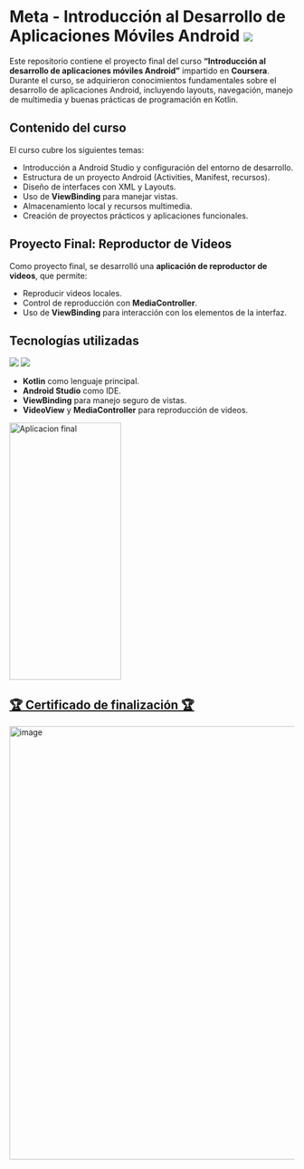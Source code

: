 # Meta - Introducción al Desarrollo de Aplicaciones Móviles Android <img src="https://img.shields.io/badge/Coursera-0056D2?style=for-the-badge&logo=Coursera&logoColor=white">

Este repositorio contiene el proyecto final del curso **“Introducción al desarrollo de aplicaciones móviles Android”** impartido en **Coursera**. Durante el curso, se adquirieron conocimientos fundamentales sobre el desarrollo de aplicaciones Android, incluyendo layouts, navegación, manejo de multimedia y buenas prácticas de programación en Kotlin.

## Contenido del curso
El curso cubre los siguientes temas:

- Introducción a Android Studio y configuración del entorno de desarrollo.
- Estructura de un proyecto Android (Activities, Manifest, recursos).
- Diseño de interfaces con XML y Layouts.
- Uso de **ViewBinding** para manejar vistas.
- Almacenamiento local y recursos multimedia.
- Creación de proyectos prácticos y aplicaciones funcionales.

## Proyecto Final: Reproductor de Videos

Como proyecto final, se desarrolló una **aplicación de reproductor de videos**, que permite:

- Reproducir videos locales.
- Control de reproducción con **MediaController**.
- Uso de **ViewBinding** para interacción con los elementos de la interfaz.

## Tecnologías utilizadas
<img src="https://img.shields.io/badge/Kotlin-972FFF?&style=for-the-badge&logo=kotlin&logoColor=white
">
<img src="https://img.shields.io/badge/Android_Studio-3DDC84?style=for-the-badge&logo=android-studio&logoColor=white
">

- **Kotlin** como lenguaje principal.
- **Android Studio** como IDE.
- **ViewBinding** para manejo seguro de vistas.
- **VideoView** y **MediaController** para reproducción de videos.

<img width="197" height="454" alt="Aplicacion final" src="https://github.com/user-attachments/assets/0c4ffac4-c113-486b-9a49-33209bac985a" />

## <a href="https://coursera.org/share/1f702bd70f696bc16852b6f15bc39e7d">🏆 Certificado de finalización 🏆 </a>
<img width="981" height="765" alt="image" src="https://github.com/user-attachments/assets/e3c2f600-043d-411c-b5c3-169aa741ca2a" />

